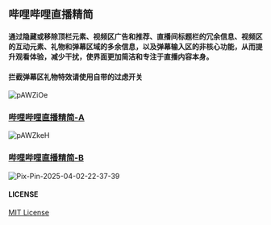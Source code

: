 ## 哔哩哔哩直播精简
#### 通过隐藏或移除顶栏元素、视频区广告和推荐、直播间标题栏的冗余信息、视频区的互动元素、礼物和弹幕区域的多余信息，以及弹幕输入区的非核心功能，从而提升观看体验，减少干扰，使界面更加简洁和专注于直播内容本身。
#### 拦截弹幕区礼物特效请使用自带的过虑开关
![pAWZiOe](https://github.com/user-attachments/assets/907a692f-6046-41b8-965c-0920c4b3aaa1)

### [哔哩哔哩直播精简-A](https://github.com/QingFengM/Scripts/raw/refs/heads/main/%E5%93%94%E5%93%A9%E5%93%94%E5%93%A9%E7%9B%B4%E6%92%AD%E7%B2%BE%E7%AE%80-A.user.js)

![pAWZkeH](https://github.com/user-attachments/assets/7cb4caba-2f46-446f-8d28-5fcb5d221727)

### [哔哩哔哩直播精简-B](https://github.com/QingFengM/Scripts/raw/refs/heads/main/%E5%93%94%E5%93%A9%E5%93%94%E5%93%A9%E7%9B%B4%E6%92%AD%E7%B2%BE%E7%AE%80.user.js)

![Pix-Pin-2025-04-02-22-37-39](https://github.com/user-attachments/assets/23f5b83e-431e-4784-bb6a-84e7ab539a38)

#### LICENSE
[MIT License](https://github.com/QingFengM/Scripts/raw/refs/heads/main/LICENSE)
